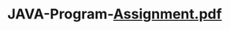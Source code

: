 # JAVA-Program-[Assignment.pdf](https://github.com/imanbanda/JAVA-Program-/files/10360845/Assignment.pdf)
